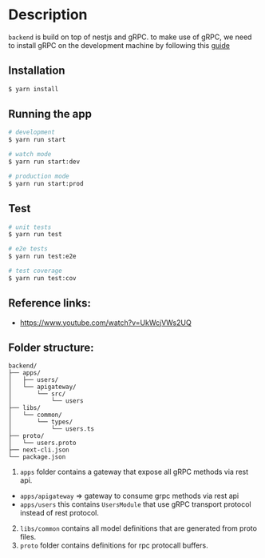 # Description

`backend` is build on top of nestjs and gRPC. to make use of gRPC, we need to install gRPC on the development machine by following this [guide](https://grpc.io/docs/protoc-installation/)

## Installation

```bash
$ yarn install
```

## Running the app

```bash
# development
$ yarn run start

# watch mode
$ yarn run start:dev

# production mode
$ yarn run start:prod
```

## Test

```bash
# unit tests
$ yarn run test

# e2e tests
$ yarn run test:e2e

# test coverage
$ yarn run test:cov
```

## Reference links:

- https://www.youtube.com/watch?v=UkWcjVWs2UQ

## Folder structure:

```
backend/
├── apps/
│   ├── users/
│   └── apigateway/
│       └── src/
│           └── users
├── libs/
│   └── common/
│       └── types/
│           └── users.ts
├── proto/
│   └── users.proto
├── next-cli.json
└── package.json
```

1. `apps` folder contains a gateway that expose all gRPC methods via rest api.

- `apps/apigateway` => gateway to consume grpc methods via rest api
- `apps/users` this contains `UsersModule` that use gRPC transport protocol instead of rest protocol.

2. `libs/common` contains all model definitions that are generated from proto files.
3. `proto` folder contains definitions for rpc protocall buffers.
